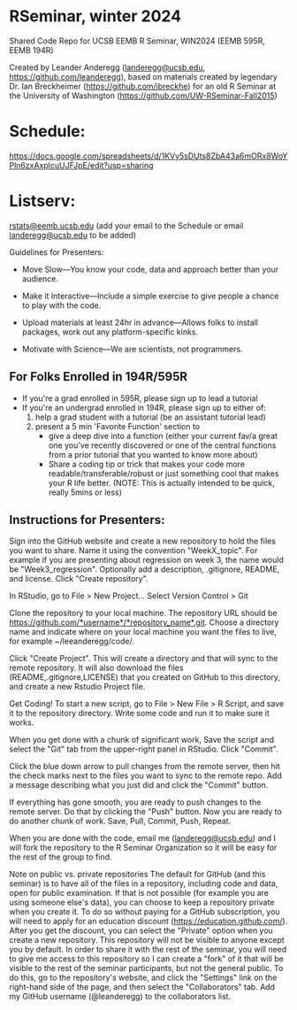 # RSeminar, winter 2024
Shared Code Repo for UCSB EEMB R Seminar, WIN2024 (EEMB 595R, EEMB 194R)

Created by Leander Anderegg (landeregg@ucsb.edu, https://github.com/leanderegg), based on materials created by legendary Dr. Ian Breckheimer (https://github.com/ibreckhe) for an old R Seminar at the University of Washington (https://github.com/UW-RSeminar-Fall2015)

# Schedule:
https://docs.google.com/spreadsheets/d/1KVy5sDUts8ZbA43a6mORx8WoYPln6zxAxpIcuUJFJpE/edit?usp=sharing

# Listserv:
rstats@eemb.ucsb.edu (add your email to the Schedule or email landeregg@ucsb.edu to be added)

Guidelines for Presenters:

- Move Slow—You know your code, data and approach better than your audience.

- Make it Interactive—Include a simple exercise to give people a chance to play with the code.

- Upload materials at least 24hr in advance—Allows folks to install packages, work out any platform-specific kinks.

- Motivate with Science—We are scientists, not programmers.

## For Folks Enrolled in 194R/595R
- If you're a grad enrolled in 595R, please sign up to lead a tutorial
- If you're an undergrad enrolled in 194R, please sign up to either of:
    1) help a grad student with a tutorial (be an assistant tutorial lead)
    2) present a 5 min 'Favorite Function' section to
       - give a deep dive into a function (either your current fav/a great one you've recently discovered or one of the central functions from a prior tutorial that you wanted to know more about)
       - Share a coding tip or trick that makes your code more readable/transferable/robust or just something cool that makes your R life better.
(NOTE: This is actually intended to be quick, really 5mins or less)

## Instructions for Presenters:
Sign into the GitHub website and create a new repository to hold the files you want to share. Name it using the convention "WeekX_topic". For example if you are presenting about regression on week 3, the name would be "Week3_regression". Optionally add a description, .gitignore, README, and license. Click "Create repository".

In RStudio, go to File > New Project... Select Version Control > Git

Clone the repository to your local machine. The repository URL should be https://github.com/*username*/*repository_name*.git. Choose a directory name and indicate where on your local machine you want the files to live, for example ~/leeanderegg/code/.

Click "Create Project". This will create a directory and that will sync to the remote repository. It will also download the files (README,.gitignore,LICENSE) that you created on GitHub to this directory, and create a new Rstudio Project file.

Get Coding! To start a new script, go to File > New File > R Script, and save it to the repository directory. Write some code and run it to make sure it works.

When you get done with a chunk of significant work, Save the script and select the "Git" tab from the upper-right panel in RStudio. Click "Commit".

Click the blue down arrow to pull changes from the remote server, then hit the check marks next to the files you want to sync to the remote repo. Add a message describing what you just did and click the "Commit" button.

If everything has gone smooth, you are ready to push changes to the remote server. Do that by clicking the "Push" button. Now you are ready to do another chunk of work. Save, Pull, Commit, Push, Repeat.

When you are done with the code, email me (landeregg@ucsb.edu) and I will fork the repository to the R Seminar Organization so it will be easy for the rest of the group to find.

Note on public vs. private repositories
The default for GitHub (and this seminar) is to have all of the files in a repository, including code and data, open for public examination. If that is not possible (for example you are using someone else's data), you can choose to keep a repository private when you create it. To do so without paying for a GitHub subscription, you will need to apply for an education discount (https://education.github.com/). After you get the discount, you can select the "Private" option when you create a new repository. This repository will not be visible to anyone except you by default. In order to share it with the rest of the seminar, you will need to give me access to this repository so I can create a "fork" of it that will be visible to the rest of the seminar participants, but not the general public. To do this, go to the repository's website, and click the "Settings" link on the right-hand side of the page, and then select the "Collaborators" tab. Add my GitHub username (@leanderegg) to the collaborators list.
